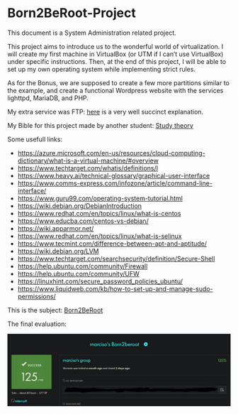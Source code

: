 # Born2BeRoot-Project
This document is a System Administration related project.

This project aims to introduce us to the wonderful world of virtualization.
I will create my first machine in VirtualBox (or UTM if I can’t use VirtualBox) under specific instructions. 
Then, at the end of this project, I will be able to set up my own operating system while implementing strict rules.

As for the Bonus, we are supposed to create a few more partitions similar to the example, and create a functional Wordpress website with the services lighttpd, MariaDB, and PHP.

My extra service was FTP: [here](https://www.hostinger.com/tutorials/what-is-ftp) is a very well succinct explanation.

My Bible for this project made by another student: [Study theory](https://miro.com/app/board/uXjVPEVHTXk=/)

Some usefull links:

- https://azure.microsoft.com/en-us/resources/cloud-computing-dictionary/what-is-a-virtual-machine/#overview
- https://www.techtarget.com/whatis/definitions/I
- https://www.heavy.ai/technical-glossary/graphical-user-interface
- https://www.comms-express.com/infozone/article/command-line-interface/
- https://www.guru99.com/operating-system-tutorial.html
- https://wiki.debian.org/DebianIntroduction
- https://www.redhat.com/en/topics/linux/what-is-centos
- https://www.educba.com/centos-vs-debian/
- https://wiki.apparmor.net/
- https://www.redhat.com/en/topics/linux/what-is-selinux
- https://www.tecmint.com/difference-between-apt-and-aptitude/
- https://wiki.debian.org/LVM
- https://www.techtarget.com/searchsecurity/definition/Secure-Shell
- https://help.ubuntu.com/community/Firewall
- https://help.ubuntu.com/community/UFW
- https://linuxhint.com/secure_password_policies_ubuntu/
- https://www.liquidweb.com/kb/how-to-set-up-and-manage-sudo-permissions/

This is the subject: [Born2BeRoot](https://github.com/merlin-101/Born2BeRoot-Project/blob/main/Born2BeRoot_en.subject.pdf)

The final evaluation:

![Results](https://github.com/merlin-101/Born2BeRoot-Project/blob/main/Result.PNG)
